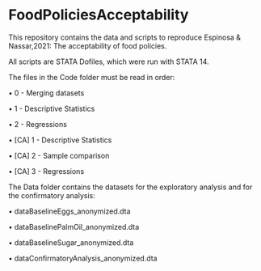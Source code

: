 # FoodPoliciesAcceptability
This repository contains the data and scripts to reproduce Espinosa & Nassar,2021: The acceptability of food policies.


All scripts are STATA Dofiles, which were run with STATA 14. 

The files in the Code folder must be read in order:

• 0 - Merging datasets

• 1 - Descriptive Statistics

• 2 - Regressions

• [CA] 1 - Descriptive Statistics 

• [CA] 2 - Sample comparison

• [CA] 3 - Regressions

The Data folder contains the datasets for the exploratory analysis and for the confirmatory analysis:

• dataBaselineEggs_anonymized.dta

• dataBaselinePalmOil_anonymized.dta

• dataBaselineSugar_anonymized.dta

• dataConfirmatoryAnalysis_anonymized.dta
